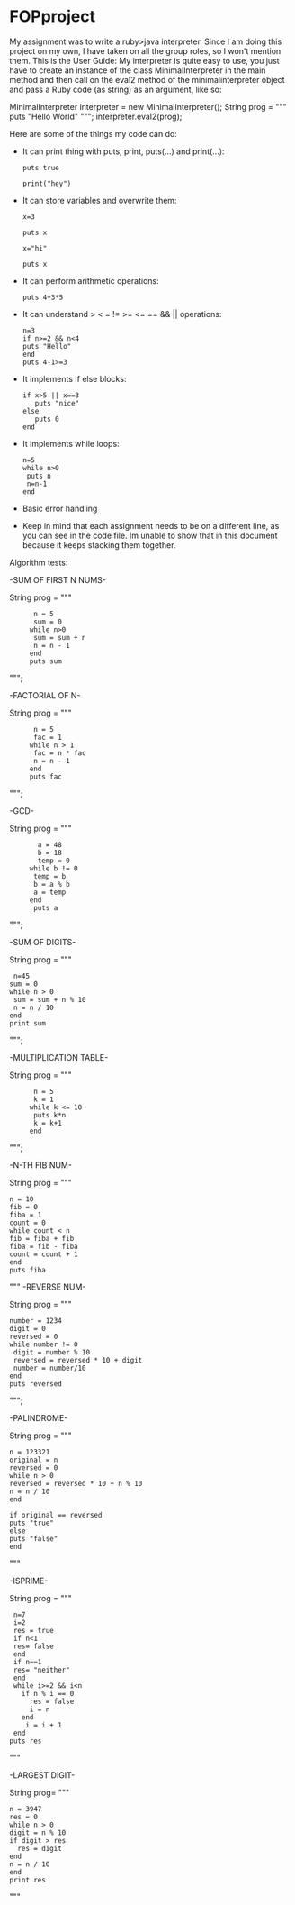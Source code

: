 # FOPproject
My assignment was to write a ruby>java interpreter.
Since I am doing this project on my own, I have taken on all the group roles, so I won't mention them.
This is the User Guide:
My interpreter is quite easy to use, you just have to create an instance of the class MinimalInterpreter in the main method and then call on the eval2 method of the minimalinterpreter object and pass a Ruby code (as string) as an argument, like so:

MinimalInterpreter interpreter = new MinimalInterpreter();
String prog = """
       puts "Hello World"
              """;
interpreter.eval2(prog);

Here are some of the things my code can do:
   * It can print thing with puts, print, puts(...) and print(...):
     
         puts true
     
         print("hey")
     

   * It can store variables and overwrite them:
      
         x=3
     
         puts x
     
         x="hi"
     
         puts x
     

   * It can perform arithmetic operations:
      
         puts 4+3*5
     
   * It can understand > < = != >= <= == && || operations:
     
         n=3
         if n>=2 && n<4
         puts "Hello"
         end
         puts 4-1>=3
     
   * It implements If else blocks:
     
         if x>5 || x==3
            puts "nice"
         else
            puts 0
         end
     
   * It implements while loops:
     
         n=5
         while n>0
          puts n
          n=n-1
         end
     
   * Basic error handling
   * Keep in mind that each assignment needs to be on a different line, as you can see in the code file. Im unable to show that in this document because it keeps stacking them together.

Algorithm tests:

-SUM OF FIRST N NUMS-

  String prog = """
  
          n = 5
          sum = 0
         while n>0
          sum = sum + n
          n = n - 1
         end
         puts sum
         
 """;

-FACTORIAL OF N-

String prog = """

          n = 5
          fac = 1
         while n > 1
          fac = n * fac
          n = n - 1
         end
         puts fac
         
""";

-GCD-

 String prog = """ 
 
           a = 48
           b = 18
           temp = 0
         while b != 0
          temp = b
          b = a % b
          a = temp
         end
          puts a
          
 """;
          
-SUM OF DIGITS-

String prog = """

     n=45
    sum = 0
    while n > 0
     sum = sum + n % 10
     n = n / 10
    end
    print sum
   
 """;

-MULTIPLICATION TABLE-

 String prog = """
 
          n = 5
          k = 1
         while k <= 10
          puts k*n
          k = k+1
         end
         
""";

-N-TH FIB NUM-

String prog = """

    n = 10
    fib = 0
    fiba = 1
    count = 0 
    while count < n
    fib = fiba + fib 
    fiba = fib - fiba 
    count = count + 1  
    end
    puts fiba

"""
-REVERSE NUM-

String prog = """

    number = 1234
    digit = 0
    reversed = 0
    while number != 0
     digit = number % 10 
     reversed = reversed * 10 + digit 
     number = number/10
    end
    puts reversed

""";

-PALINDROME-

String prog = """
 
    n = 123321
    original = n
    reversed = 0
    while n > 0
    reversed = reversed * 10 + n % 10
    n = n / 10
    end
  
    if original == reversed 
    puts "true"
    else
    puts "false"
    end
    
"""

-ISPRIME-

String prog = """

     n=7
     i=2
     res = true
     if n<1
     res= false
     end
     if n==1
     res= "neither"
     end
     while i>=2 && i<n 
       if n % i == 0
         res = false
         i = n
       end
        i = i + 1
     end     
    puts res

"""

-LARGEST DIGIT-

String prog= """

    n = 3947
    res = 0
    while n > 0
    digit = n % 10
    if digit > res
      res = digit
    end
    n = n / 10
    end
    print res

"""


    
